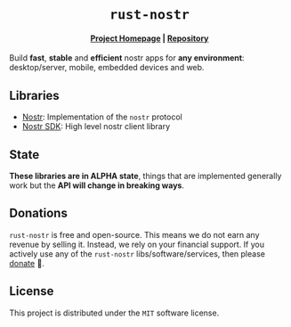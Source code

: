 <h1 align="center">
    <code>rust-nostr</code>
</h1>
<div align="center">
    <h4>
        <a href="https://github.com/rust-nostr">Project Homepage</a>
        <span> | </span>
        <a href="https://github.com/rust-nostr/nostr">Repository</a>
    </h4>
</div>

Build **fast**, **stable** and **efficient** nostr apps for **any environment**: desktop/server, mobile, embedded devices and web.

## Libraries

* [Nostr](./nostr/01-index.md): Implementation of the `nostr` protocol
* [Nostr SDK](./nostr-sdk/01-index.md): High level nostr client library

## State

**These libraries are in ALPHA state**, things that are implemented generally work but the **API will change in breaking ways**.

## Donations

`rust-nostr` is free and open-source. This means we do not earn any revenue by selling it. Instead, we rely on your financial support. If you actively use any of the `rust-nostr` libs/software/services, then please [donate](./donate.md) 💜.

## License

This project is distributed under the `MIT` software license.